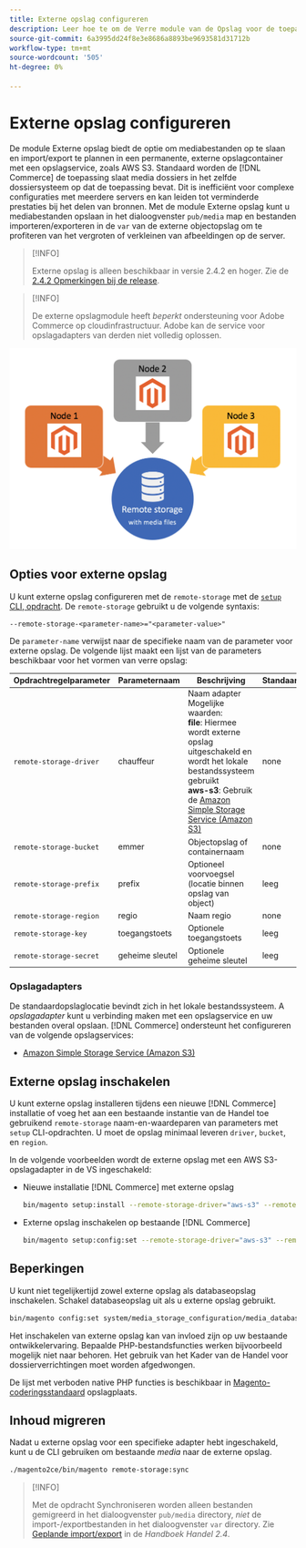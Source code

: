 ```yaml
---
title: Externe opslag configureren
description: Leer hoe te om de Verre module van de Opslag voor de toepassing van de Handel op-gebouw te vormen.
source-git-commit: 6a3995dd24f8e3e8686a8893be9693581d31712b
workflow-type: tm+mt
source-wordcount: '505'
ht-degree: 0%

---
```


# Externe opslag configureren

De module Externe opslag biedt de optie om mediabestanden op te slaan en import/export te plannen in een permanente, externe opslagcontainer met een opslagservice, zoals AWS S3. Standaard worden de [!DNL Commerce] de toepassing slaat media dossiers in het zelfde dossiersysteem op dat de toepassing bevat. Dit is inefficiënt voor complexe configuraties met meerdere servers en kan leiden tot verminderde prestaties bij het delen van bronnen. Met de module Externe opslag kunt u mediabestanden opslaan in het dialoogvenster `pub/media` map en bestanden importeren/exporteren in de `var` van de externe objectopslag om te profiteren van het vergroten of verkleinen van afbeeldingen op de server.

>[!INFO]
>
>Externe opslag is alleen beschikbaar in versie 2.4.2 en hoger. Zie de [2.4.2 Opmerkingen bij de release](https://devdocs.magento.com/guides/v2.4/release-notes/open-source-2-4-2.html).

>[!INFO]
>
>De externe opslagmodule heeft _beperkt_ ondersteuning voor Adobe Commerce op cloudinfrastructuur. Adobe kan de service voor opslagadapters van derden niet volledig oplossen.

![schemaafbeelding](../../assets/configuration/remote-storage-schema.png)

## Opties voor externe opslag

U kunt externe opslag configureren met de `remote-storage` met de [`setup` CLI, opdracht][setup]. De `remote-storage` gebruikt u de volgende syntaxis:

```text
--remote-storage-<parameter-name>="<parameter-value>"
```

De `parameter-name` verwijst naar de specifieke naam van de parameter voor externe opslag. De volgende lijst maakt een lijst van de parameters beschikbaar voor het vormen van verre opslag:

| Opdrachtregelparameter | Parameternaam | Beschrijving | Standaardwaarde |
|--- |--- |--- |--- |
| `remote-storage-driver` | chauffeur | Naam adapter<br>Mogelijke waarden:<br>**file**: Hiermee wordt externe opslag uitgeschakeld en wordt het lokale bestandssysteem gebruikt <br>**aws-s3**: Gebruik de [Amazon Simple Storage Service (Amazon S3)](remote-storage-aws-s3.md) | none |
| `remote-storage-bucket` | emmer | Objectopslag of containernaam | none |
| `remote-storage-prefix` | prefix | Optioneel voorvoegsel (locatie binnen opslag van object) | leeg |
| `remote-storage-region` | regio | Naam regio | none |
| `remote-storage-key` | toegangstoets | Optionele toegangstoets | leeg |
| `remote-storage-secret` | geheime sleutel | Optionele geheime sleutel | leeg |

### Opslagadapters

De standaardopslaglocatie bevindt zich in het lokale bestandssysteem. A _opslagadapter_ kunt u verbinding maken met een opslagservice en uw bestanden overal opslaan. [!DNL Commerce] ondersteunt het configureren van de volgende opslagservices:

- [Amazon Simple Storage Service (Amazon S3)](remote-storage-aws-s3.md)

## Externe opslag inschakelen

U kunt externe opslag installeren tijdens een nieuwe [!DNL Commerce] installatie of voeg het aan een bestaande instantie van de Handel toe gebruikend `remote-storage` naam-en-waardeparen van parameters met `setup` CLI-opdrachten. U moet de opslag minimaal leveren `driver`, `bucket`, en `region`.

In de volgende voorbeelden wordt de externe opslag met een AWS S3-opslagadapter in de VS ingeschakeld:

- Nieuwe installatie [!DNL Commerce] met externe opslag

   ```bash
   bin/magento setup:install --remote-storage-driver="aws-s3" --remote-storage-bucket="myBucket" --remote-storage-region="us-east-1"
   ```

- Externe opslag inschakelen op bestaande [!DNL Commerce]

   ```bash
   bin/magento setup:config:set --remote-storage-driver="aws-s3" --remote-storage-bucket="myBucket" --remote-storage-region="us-east-1"
   ```

## Beperkingen

U kunt niet tegelijkertijd zowel externe opslag als databaseopslag inschakelen. Schakel databaseopslag uit als u externe opslag gebruikt.

```bash
bin/magento config:set system/media_storage_configuration/media_database 0
```

Het inschakelen van externe opslag kan van invloed zijn op uw bestaande ontwikkelervaring. Bepaalde PHP-bestandsfuncties werken bijvoorbeeld mogelijk niet naar behoren. Het gebruik van het Kader van de Handel voor dossierverrichtingen moet worden afgedwongen.

De lijst met verboden native PHP functies is beschikbaar in [Magento-coderingsstandaard] opslagplaats.

## Inhoud migreren

Nadat u externe opslag voor een specifieke adapter hebt ingeschakeld, kunt u de CLI gebruiken om bestaande _media_ naar de externe opslag.

```bash
./magento2ce/bin/magento remote-storage:sync
```

>[!INFO]
>
>Met de opdracht Synchroniseren worden alleen bestanden gemigreerd in het dialoogvenster `pub/media` directory, _niet_ de import-/exportbestanden in het dialoogvenster `var` directory. Zie [Geplande import/export][import-export] in de _Handboek Handel 2.4_.

<!-- link definitions -->

[import-export]: https://docs.magento.com/user-guide/system/data-scheduled-import-export.html
[nginx-module]: http://nginx.org/en/docs/http/ngx_http_image_filter_module.html
[Magento-coderingsstandaard]: https://github.com/magento/magento-coding-standard/blob/develop/Magento2/Sniffs/Functions/DiscouragedFunctionSniff.php
[setup]: https://devdocs.magento.com/guides/v2.4/install-gde/install/cli/install-cli-subcommands-deployment.html#instgde-cli-subcommands-configphp
